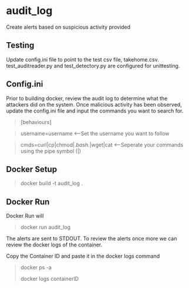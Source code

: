 # audit_log
Create alerts based on suspicious activity provided

## Testing
 
Update config.ini file to point to the test csv file,  takehome.csv.  test_auditreader.py and test_detectory.py are configured for unittesting.


## Config.ini

Prior to building docker, review the audit log to determine what the attackers did on the system. Once malicious activity has been observed, update the config.ini file and input the commands you want to search for.

> [behaviours]

>username=username <--Set the username you want to follow

> cmds=curl|cp|chmod|.*bash.*|wget|cat <--Seperate your commands using the pipe symbol (|)

## Docker Setup

> docker build -t audit_log .

## Docker Run

Docker Run will 
> docker run audit_log

The alerts are sent to STDOUT.  To review the alerts once more we can review the docker logs of the container.

Copy the Container ID and paste it in the docker logs command
> docker ps -a
>
> docker logs containerID

